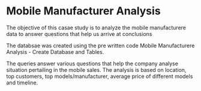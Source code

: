 # Mobile Manufacturer Analysis

The objective of this casae study is to analyze the mobile manufacturere data to answer questions that help us arrive at conclusions

The databsae was created using the pre written code Mobile Manufacturere Analysis - Create Database and Tables. 

The queries answer various questions that help the company analyse situation pertailing in the mobile sales. The analysis is based on location, top customers, top models/manufacturer, average price of different models and timeline. 

